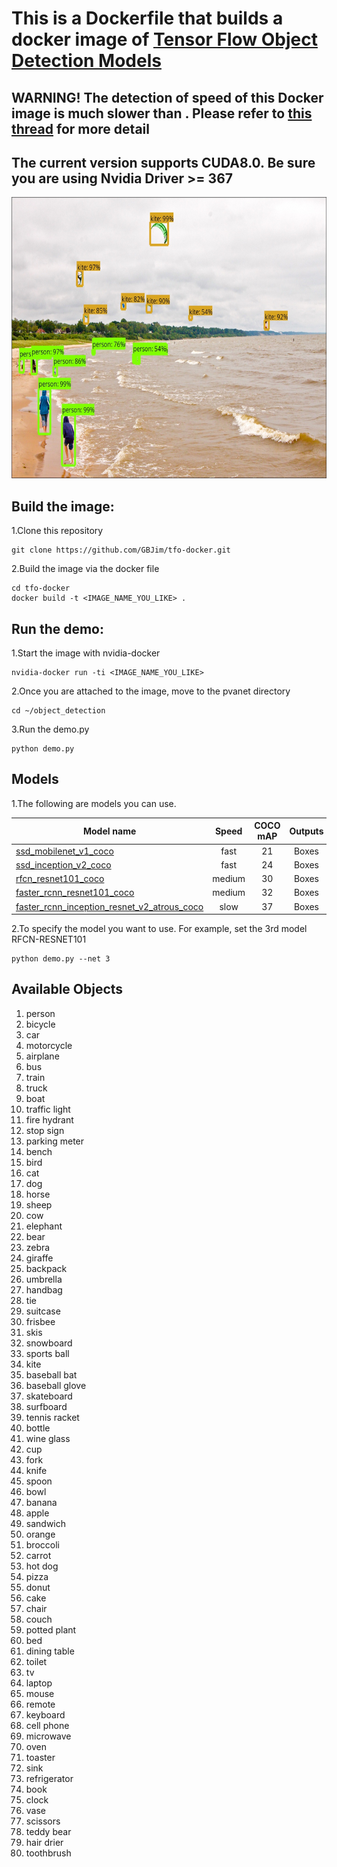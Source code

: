 # This is a Dockerfile that builds a docker image of [Tensor Flow Object Detection Models](https://github.com/tensorflow/models/tree/master/object_detection)
## WARNING! The detection of speed of this Docker image is much slower than . Please refer to [this thread](https://github.com/tensorflow/models/issues/1715) for more detail
## The current version supports CUDA8.0. Be sure you are using Nvidia Driver >= 367 



<p align="center">
  <img src="https://github.com/tensorflow/models/raw/master/object_detection/g3doc/img/kites_detections_output.jpg" width=676 height=450>
</p>

## Build the image:
1.Clone this repository
```Shell
git clone https://github.com/GBJim/tfo-docker.git
```

2.Build the image via the docker file
```Shell
cd tfo-docker
docker build -t <IMAGE_NAME_YOU_LIKE> .
```

## Run the demo:
1.Start the image with nvidia-docker
```Shell 
nvidia-docker run -ti <IMAGE_NAME_YOU_LIKE>
```

2.Once you are attached to the image, move to the pvanet directory
```Shell 
cd ~/object_detection
```

3.Run the demo.py
```Shell 
python demo.py
```
## Models
1.The following are models you can use.

| Model name  | Speed | COCO mAP | Outputs |
| ------------ | :--------------: | :--------------: | :-------------: |
| [ssd_mobilenet_v1_coco](http://download.tensorflow.org/models/object_detection/ssd_mobilenet_v1_coco_11_06_2017.tar.gz) | fast | 21 | Boxes |
| [ssd_inception_v2_coco](http://download.tensorflow.org/models/object_detection/ssd_inception_v2_coco_11_06_2017.tar.gz) | fast | 24 | Boxes |
| [rfcn_resnet101_coco](http://download.tensorflow.org/models/object_detection/rfcn_resnet101_coco_11_06_2017.tar.gz)  | medium | 30 | Boxes |
| [faster_rcnn_resnet101_coco](http://download.tensorflow.org/models/object_detection/faster_rcnn_resnet101_coco_11_06_2017.tar.gz) | medium | 32 | Boxes |
| [faster_rcnn_inception_resnet_v2_atrous_coco](http://download.tensorflow.org/models/object_detection/faster_rcnn_inception_resnet_v2_atrous_coco_11_06_2017.tar.gz) | slow | 37 | Boxes |

2.To specify the model you want to use. For example, set the 3rd model RFCN-RESNET101
```Shell
python demo.py --net 3 
```

## Available Objects
1. person
2. bicycle
3. car
4. motorcycle
5. airplane
6. bus
7. train
8. truck
9. boat
10. traffic light
11. fire hydrant
12. stop sign
13. parking meter
14. bench
15. bird
16. cat
17. dog
18. horse
19. sheep
20. cow
21. elephant
22. bear
23. zebra
24. giraffe
25. backpack
26. umbrella
27. handbag
28. tie
29. suitcase
30. frisbee
31. skis
32. snowboard
33. sports ball
34. kite
35. baseball bat
36. baseball glove
37. skateboard
38. surfboard
39. tennis racket
40. bottle
41. wine glass
42. cup
43. fork
44. knife
45. spoon
46. bowl
47. banana
48. apple
49. sandwich
50. orange
51. broccoli
52. carrot
53. hot dog
54. pizza
55. donut
56. cake
57. chair
58. couch
59. potted plant
60. bed
61. dining table
62. toilet
63. tv
64. laptop
65. mouse
66. remote
67. keyboard
68. cell phone
69. microwave
70. oven
71. toaster
72. sink
73. refrigerator
74. book
75. clock
76. vase
77. scissors
78. teddy bear
79. hair drier
80. toothbrush
